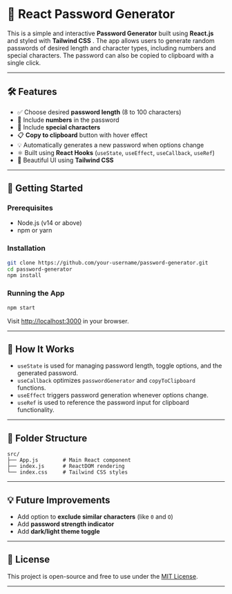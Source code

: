 # 🔐 React Password Generator

This is a simple and interactive **Password Generator** built using **React.js** and styled with **Tailwind CSS** . The app allows users to generate random passwords of desired length and character types, including numbers and special characters. The password can also be copied to clipboard with a single click.

---

## 🛠️ Features

- ✅ Choose desired **password length** (8 to 100 characters)
- 🔢 Include **numbers** in the password
- 🔣 Include **special characters**
- 📋 **Copy to clipboard** button with hover effect
- 💡 Automatically generates a new password when options change
- ⚛️ Built using **React Hooks** (`useState`, `useEffect`, `useCallback`, `useRef`)
- 🎨 Beautiful UI using **Tailwind CSS**

---

## 🚀 Getting Started

### Prerequisites

- Node.js (v14 or above)
- npm or yarn

### Installation

```bash
git clone https://github.com/your-username/password-generator.git
cd password-generator
npm install
```

### Running the App

```bash
npm start
```

Visit [http://localhost:3000](http://localhost:3000/) in your browser.

---

## 🧠 How It Works

- `useState` is used for managing password length, toggle options, and the generated password.
- `useCallback` optimizes `passwordGenerator` and `copyToClipboard` functions.
- `useEffect` triggers password generation whenever options change.
- `useRef` is used to reference the password input for clipboard functionality.

---

## 📂 Folder Structure

```
src/
├── App.js        # Main React component
├── index.js      # ReactDOM rendering
└── index.css     # Tailwind CSS styles
```

---

## 💡 Future Improvements

- Add option to **exclude similar characters** (like `0` and `O`)
- Add **password strength indicator**
- Add **dark/light theme toggle**

---

## 📄 License

This project is open-source and free to use under the [MIT License](https://chatgpt.com/c/LICENSE).

---
